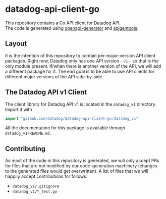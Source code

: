 # datadog-api-client-go

This repository contains a Go API client for [Datadog API](https://docs.datadoghq.com/api/).  
The code is generated using [openapi-generator](https://github.com/OpenAPITools/openapi-generator)
and [apigentools](https://github.com/DataDog/apigentools).

## Layout

It is the intention of this repository to contain per-major-version API client packages. Right
now, Datadog only has one API version - `v1` - so that is the only module present. If/when
there is another version of the API, we will add a different package for it. The end goal is
to be able to use API clients for different major versions of the API side-by-side.

## The Datadog API v1 Client

The client library for Datadog API v1 is located in the `datadog_v1` directory. Import it with

```go
import "github.com/datadog/datadog-api-client-go/datadog_v1"
```

All the documentation for this package is available through `datadog_v1/README.md`.

## Contributing

As most of the code in this repository is generated, we will only accept PRs for files
that are not modified by our code-generation machinery (changes to the generated files
would get overwritten). A list of files that we will happily accept contributions for
follows:

* `datadog_v1/.gitignore`
* `datadog_v1/*_test.go`
